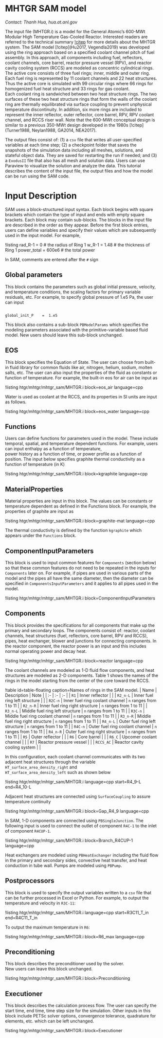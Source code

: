 # MHTGR SAM model

*Contact: Thanh Hua, hua.at.anl.gov*

The input file (MHTGR.i) is a model for the General Atomic’s 600-MWt Modular
High Temperature Gas-Cooled Reactor. Interested readers are referred
to the technical summary [!citep](Vollman2010) for more details about the
MHTGR system.
The SAM model [!citep](Hu2017, Vegendla2019)
was developed using the ring approach based on a specified coolant channel
pitch of fuel assembly. In this approach, all components including fuel,
reflectors, coolant channels, core barrel, reactor pressure vessel (RPV),
and reactor cavity cooling system (RCCS) are modeled as concentric cylindrical
rings.  The active core consists of three fuel rings; inner, middle and outer
ring. Each fuel ring is represented by 11 coolant channels and 22 heat
structures. Thus the active core is simulated with 99 circular rings where
66 rings for homogenized fuel heat structure and 33 rings for gas coolant.  
Each coolant ring is sandwiched between two heat structure rings. The two
surfaces of these two heat structure rings that form the walls of the coolant
ring are thermally equilibrated via surface coupling to prevent unphysical
temperature discontinuity.  In addition, six more rings are included to
represent the inner reflector, outer reflector, core barrel, RPV, RPV coolant
channel, and RCCS riser wall.  Note that the 600-MWt conceptual design
is similar to a previous 350-MWt design developed
in the 1980s [!citep](Turner1988, Neylan1988, GA2014, NEA2017).

The output files consist of: (1) a `csv` file that writes all user-specified
variables at each time step; (2) a checkpoint folder that saves the
snapshots of the simulation data including all meshes, solutions, and
stateful object data. They are saved for restarting the run if needed;
and (3) a `ExodusII` file that also has all mesh and solution data. Users
can use Paraview to visualize the solution and analyze the data.
This tutorial describes the content of the input file, the output
files and how the model can be run using the SAM code.

# Input Description

SAM uses a block-structured input syntax. Each block begins with square
brackets which contain the type of input and ends with empty square
brackets. Each block may contain sub-blocks. The blocks in the input
file are described in the order as they appear.
Before the first block entries, users can define variables and specify
their values which are subsequently used in the input model.  For example,

!listing
rad_R-1		    =	0  		    # the radius of Ring 1
w_R-1		    =	1.48		# the thickness of Ring 1
power_total     =   600e6		# the total power


In SAM, comments are entered after the `#` sign

## Global parameters

This block contains the parameters such as global initial pressure,
velocity, and temperature conditions, the scaling factors for primary
variable residuals, etc.  For example, to specify global pressure
of 1.e5 Pa, the user can input

```language=bash

global_init_P	 = 	1.e5

```

This block also contains a sub-block `PBModelParams` which specifies
the modeling parameters associated with the primitive-variable based
fluid model. New users should leave this sub-block unchanged.

## EOS

This block specifies the Equation of State. The user can choose
from built-in fluid library for common fluids like air, nitrogen,
helium, sodium, molten salts, etc. The user can also input the
properties of the fluid as constants or function of temperature.
For example,  the built-in eos for air can be input as

!listing htgr/mhtgr/mhtgr_sam/MHTGR.i block=eos_air language=cpp

Water is used as coolant at the RCCS, and its properties
in SI units are input as follows.

!listing htgr/mhtgr/mhtgr_sam/MHTGR.i block=eos_water language=cpp

## Functions

Users can define functions for parameters used in the model.
These include temporal, spatial, and temperature dependent functions.
For example, users can input enthalpy as a function of temperature,  
power history as a function of time, or power profile as a
function of position. The input below specifies graphite thermal
conductivity as a function of temperature (in K)

!listing htgr/mhtgr/mhtgr_sam/MHTGR.i block=kgraphite language=cpp

## MaterialProperties

Material properties are input in this block. The values
can be constants or temperature dependent as defined in
the Functions block. For example, the properties of graphite
are input as

!listing htgr/mhtgr/mhtgr_sam/MHTGR.i block=graphite-mat language=cpp

The thermal conductivity is defined by the function `kgraphite`
which appears under the `Functions` block.

## ComponentInputParameters

This block is used to input common features for `Components`
(section below) so that these common features do not need to
be repeated in the inputs for `Components` later on. For example,
if pipes are used in various parts of the model and the pipes
all have the same diameter, then the diameter can be specified
in `ComponentsInputParameters` and it applies to all pipes used
in the model.

!listing htgr/mhtgr/mhtgr_sam/MHTGR.i block=ComponentInputParameters

## Components

This block provides the specifications for all components
that make up the primary and secondary loops.  The components
consist of: reactor, coolant channels, heat structures (fuel,
reflectors, core barrel, RPV and RCCS), pipes, heat exchanger,
blower and junctions for connecting components. In the reactor
component, the reactor power is an input and this includes
normal operating power and decay heat.  

!listing htgr/mhtgr/mhtgr_sam/MHTGR.i block=reactor language=cpp

The coolant channels are modeled as 1-D fluid flow components,
and heat structures are modeled as 2-D components. Table 1
shows the names of the rings in the model starting from
the center of the core toward the RCCS.

!table id=table-floating caption=Names of rings in the SAM model.
| Name | Description | Note  |
| :- | :- | :- |
| `R1` | Inner reflector |   |
| `R2_n-L` | Inner fuel ring left structure |   |
| `R2C-n` | Inner fuel ring coolant channel | `n` ranges from 1 to 11 |
| `R2_n-R` | Inner fuel ring right structure | `n` ranges from 1 to 11 |
| `R3_n-L` | Middle fuel ring left structure | `n` ranges from 1 to 11 |
| `R3C-n` | Middle fuel ring coolant channel | `n` ranges from 1 to 11 |
| `R3_n-R` | Middle fuel ring right structure | `n` ranges from 1 to 11 |
| `R4_n-L` | Outer fuel ring left structure | `n` ranges from 1 to 11 |
| `R4C-n` | Outer fuel ring coolant channel | `n` ranges from 1 to 11 |
| `R4_n-R` | Outer fuel ring right structure | `n` ranges from 1 to 11 |
| `R5` | Outer reflector |   |
| `R6` | Core barrel |   |
| `R6_C` | Upcomer coolant channel |   |
| `R7` | Reactor pressure vessel |   |
| `RCCS_AC` | Reactor cavity cooling system |   |

In this configuration, each coolant channel communicates with
its two adjacent heat structures through the variable
`HT_surface_area_density_right` and  
`HT_surface_area_density_left` such as shown below

!listing htgr/mhtgr/mhtgr_sam/MHTGR.i language=cpp
        start=R4_9-L
        end=R4_10-L

Adjacent heat structures are connected using `SurfaceCoupling`
to assure temperature continuity

!listing htgr/mhtgr/mhtgr_sam/MHTGR.i block=Gap_R4_9 language=cpp

In SAM, 1-D components are connected using
`PBSingleJunction`.  The following input is
used to connect  the outlet of component `R4C-1` to
the inlet of component `R4CUP-1`.

!listing htgr/mhtgr/mhtgr_sam/MHTGR.i block=Branch_R4CUP-1 language=cpp

Heat exchangers are modeled using `PBHeatExchanger` including the
fluid flow in the primary and secondary sides, convective heat transfer,
and heat conduction in tube wall.  Pumps are modeled using `PBPump`.

## Postprocessors

This block is used to specify the output variables written
to a `csv` file that can be further processed in Excel or Python.
For example, to output the temperature and velocity in `R3C-11`:

!listing htgr/mhtgr/mhtgr_sam/MHTGR.i language=cpp
        start=R3C11_T_in
        end=R4C11_T_in

To output the maximum temperature in `R6`:

!listing htgr/mhtgr/mhtgr_sam/MHTGR.i block=R6_max language=cpp

## Preconditioning

This block describes the preconditioner used by the solver.  
New users can leave this block unchanged.

!listing htgr/mhtgr/mhtgr_sam/MHTGR.i block=Preconditioning

## Executioner

This block describes the calculation process flow. The user can specify
the start time, end time, time step size for the simulation. Other inputs
in this block include PETSc solver options, convergence tolerance,
quadrature for elements, etc. which can be left unchanged.

!listing htgr/mhtgr/mhtgr_sam/MHTGR.i block=Executioner
